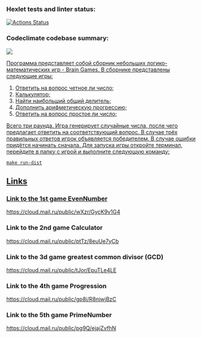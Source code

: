 ### Hexlet tests and linter status:
[![Actions Status](https://github.com/reshetovsn/java-project-61/workflows/hexlet-check/badge.svg)](https://github.com/reshetovsn/java-project-61/actions)
### Codeclimate codebase summary:
<a href="https://codeclimate.com/github/reshetovsn/java-project-61/maintainability"><img src="https://api.codeclimate.com/v1/badges/e65c9fd6c574a55be356/maintainability" />

Программа представляет собой сборник небольших логико-математических игр - Brain Games.
В сборнике представлены следующие игры:
1. Ответить на вопрос четное ли число;
2. Калькулятор;
3. Найти наибольший общий делитель;
4. Дополнить арифметическую прогрессию;
5. Ответить на вопрос простое ли число;

Всего три раунда. Игра генерирует случайные числа, после чего предлагает ответить на соответствующий вопрос. В случае трёх правильных ответов игрок объявляется победителем. В случае ошибки придётся начинать сначала.
Для запуска игры откройте терминал, перейдите в папку с игрой и выполните следующую команду:

`make run-dist`

## Links
### Link to the 1st game EvenNumber
https://cloud.mail.ru/public/wXzr/GycK9v1G4
### Link to the 2nd game Calculator
https://cloud.mail.ru/public/ptTz/8euUe7yCb
### Link to the 3d game greatest common divisor (GCD)
https://cloud.mail.ru/public/tJor/EpuTLe4LE
### Link to the 4th game Progression
https://cloud.mail.ru/public/gp8i/R8niwjBzC
### Link to the 5th game PrimeNumber
https://cloud.mail.ru/public/pg9Q/ejajZvfhN
